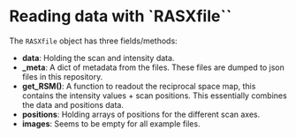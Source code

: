 # Reading data with `RASXfile``

The `RASXfile` object has three fields/methods:

- **data**: Holding the scan and intensity data.
- **\_meta**: A dict of metadata from the files. These files are dumped to json files in this repository.
- **get_RSM()**: A function to readout the reciprocal space map, this contains the intensity values + scan positions.
  This essentially combines the data and positions data.
- **positions**: Holding arrays of positions for the different scan axes.
- **images**: Seems to be empty for all example files.
